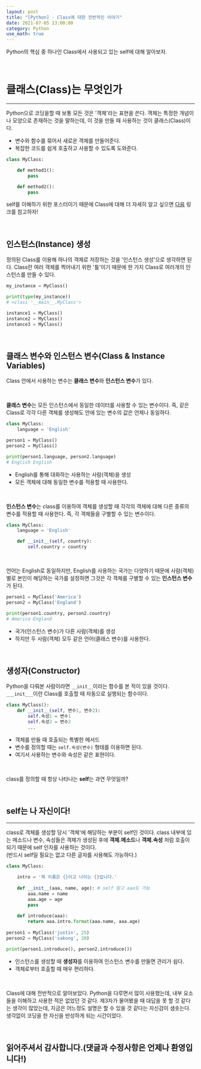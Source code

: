 ```yaml
---
layout: post
title: "[Python] - Class에 대한 전반적인 이야기"
date: 2021-07-05 13:00:00
category: Python
use_math: true
---
```


Python의 핵심 중 하나인 Class에서 사용되고 있는 self에 대해 알아보자.

<br>

# 클래스(Class)는 무엇인가
<hr>

Python으로 코딩을할 때 보통 모든 것은 '객체'라는 표현을 쓴다. 객체는 특정한 개념이나 모양으로 존재하는 것을 말하는데, 이 것을 만들 때 사용하는 것이 클래스(Class)이다.
    
- 변수와 함수를 묶어서 새로운 객체를 만들어준다.
- 복잡한 코드를 쉽게 호출하고 사용할 수 있도록 도와준다.

```python
class MyClass:

    def method1():
        pass

    def method2():
        pass
```

self를 이해하기 위한 포스터이기 때문에 Class에 대해 더 자세히 알고 싶으면 [다음](https://blog.naver.com/PostView.nhn?blogId=kids_power&logNo=221908169295&categoryNo=54&parentCategoryNo=32) 링크를 참고하자!

<br>

## 인스턴스(Instance) 생성
정의된 Class를 이용해 하나의 객체로 저장하는 것을 '인스턴스 생성'으로 생각하면 된다. Class란 여러 객체를 찍어내기 위한 '틀'이기 때문에 한 가지 Class로 여러개의 인스턴스를 만들 수 있다.

```python
my_instance = MyClass()

print(type(my_instance))
# <class '__main__.MyClass'>

instance1 = MyClass()
instance2 = MyClass()
instance3 = MyClass()
```

<br>

## 클래스 변수와 인스턴스 변수(Class & Instance Variables)

Class 안에서 사용하는 변수는 **클래스 변수**와 **인스턴스 변수**가 있다.

<br>

**클래스 변수**는 모든 인스턴스에서 동일한 데이터를 사용할 수 있는 변수이다. 즉, 같은 Class로 각각 다른 객체를 생성해도 안에 있는 변수의 값은 언제나 동일하다.

```python
class MyClass:
    language = 'English'

person1 = MyClass()
person2 = MyClass()

print(person1.language, person2.language)
# English English
```
- English를 통해 대화하는 사용하는 사람(객체)을 생성
- 모든 객체에 대해 동일한 변수를 적용할 때 사용한다.

<br>

**인스턴스 변수**는 class를 이용하여 객체를 생성할 때 각각의 객체에 대해 다른 종류의 변수를 적용할 때 사용한다. 즉, 각 객체들을 구별할 수 있는 변수이다.

```python
class MyClass:
    language = 'English'

    def __init__(self, country):
        self.country = country
```

<br>

언어는 English로 동일하지만, English를 사용하는 국가는 다양하기 때문에 사람(객체)별로 본인이 해당하는 국가를 설정하면 그것은 각 객체를 구별할 수 있는 **인스턴스 변수**가 된다.

```python
person1 = MyClass('America')
person2 = MyClass('England')

print(person1.country, person2.country)
# America England
```
- 국가(인스턴스 변수)가 다른 사람(객체)를 생성
- 하지만 두 사람(객체) 모두 같은 언어(클래스 변수)를 사용한다.

<br>

## 생성자(Constructor)
Python을 다뤄본 사람이라면 ```__init__```이라는 함수를 본 적이 있을 것이다. ```___init___```이란 Class를 호출할 때 자동으로 실행되는 함수이다.

```python
class MyClass():
    def __init__(self, 변수1, 변수2):
        self.속성1 = 변수1
        self.속성2 = 변수2
        ...
```
- 객체를 만들 때 호출되는 특별한 메서드
- 변수를 정의할 때는 ```self.속성(변수)``` 형태를 이용하면 된다.
- 여기서 사용하는 변수와 속성은 같은 표현이다.

<br>

class를 정의할 때 항상 나타나는 **self**는 과연 무엇일까?

<br>

## self는 나 자신이다!
<hr>

class로 객체를 생성할 당시 '객체'에 해당하는 부분이 self인 것이다. class 내부에 있는 메소드나 변수, 속성들은 객체가 생성된 후에 **객체.메소드**나 **객체.속성** 처럼 호출이 되기 때문에 self 인자를 사용하는 것이다.<br>
(반드시 self일 필요는 없고 다른 글자를 사용해도 가능하다.) 

```python
class MyClass:
    
    intro = '제 이름은 {}이고 나이는 {}입니다.'
    
    def __init__(aaa, name, age): # self 말고 aaa도 가능
        aaa.name = name
        aaa.age = age
        pass
    
    def introduce(aaa):
        return aaa.intro.format(aaa.name, aaa.age)
        
person1 = MyClass('justin', 25)
person2 = MyClass('sakong', 20)

print(person1.introduce(), person2.introduce())
```
- 인스턴스를 생성할 때 **생성자**를 이용하여 인스턴스 변수를 만들면 관리가 쉽다.
- 객체로부터 호출할 때 매우 편리하다.

<br>

Class에 대해 전반적으로 알아보았다. Python을 다루면서 많이 사용했는데, 내부 요소들을 이해하고 사용한 적은 없었던 것 같다. 제3자가 물어봤을 때 대답을 못 할 것 같다는 생각이 많았는데, 지금은 어느정도 설명은 할 수 있을 것 같다는 자신감이 샘솟는다. 생각없이 코딩을 한 자신을 반성하게 되는 시간이었다.

<br>

## **읽어주셔서 감사합니다.(댓글과 수정사항은 언제나 환영입니다!)**